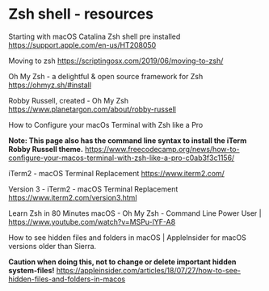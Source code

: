 # Zsh shell - resources
Starting with macOS Catalina Zsh shell pre installed https://support.apple.com/en-us/HT208050

Moving to zsh https://scriptingosx.com/2019/06/moving-to-zsh/

Oh My Zsh - a delightful & open source framework for Zsh https://ohmyz.sh/#install

Robby Russell, created - Oh My Zsh
https://www.planetargon.com/about/robby-russell

How to Configure your macOs Terminal with Zsh like a Pro

**Note: This page also has the command line syntax to install the iTerm Robby Russell theme.**
https://www.freecodecamp.org/news/how-to-configure-your-macos-terminal-with-zsh-like-a-pro-c0ab3f3c1156/

iTerm2 - macOS Terminal Replacement https://www.iterm2.com/

Version 3 - iTerm2 - macOS Terminal Replacement https://www.iterm2.com/version3.html

Learn Zsh in 80 Minutes macOS - Oh My Zsh - Command Line Power User | https://www.youtube.com/watch?v=MSPu-lYF-A8

How to see hidden files and folders in macOS | AppleInsider for macOS versions older than Sierra.

**Caution when doing this, not to change or delete important hidden system-files!** 
https://appleinsider.com/articles/18/07/27/how-to-see-hidden-files-and-folders-in-macos
